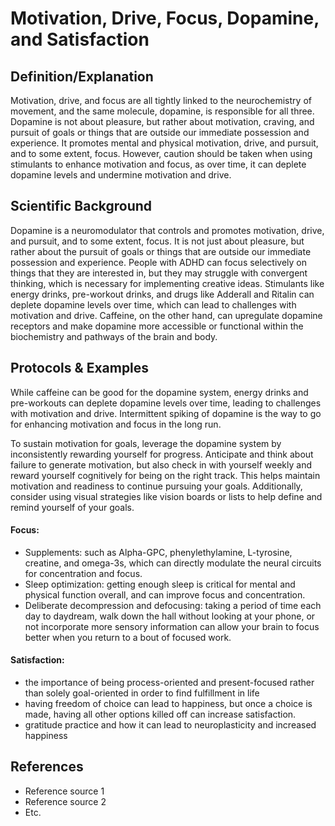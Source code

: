 # Motivation, Drive, Focus, Dopamine, and Satisfaction

## Definition/Explanation
Motivation, drive, and focus are all tightly linked to the neurochemistry of movement, and the same molecule, dopamine, is responsible for all three. Dopamine is not about pleasure, but rather about motivation, craving, and pursuit of goals or things that are outside our immediate possession and experience. It promotes mental and physical motivation, drive, and pursuit, and to some extent, focus. However, caution should be taken when using stimulants to enhance motivation and focus, as over time, it can deplete dopamine levels and undermine motivation and drive.


## Scientific Background
Dopamine is a neuromodulator that controls and promotes motivation, drive, and pursuit, and to some extent, focus. It is not just about pleasure, but rather about the pursuit of goals or things that are outside our immediate possession and experience. People with ADHD can focus selectively on things that they are interested in, but they may struggle with convergent thinking, which is necessary for implementing creative ideas. Stimulants like energy drinks, pre-workout drinks, and drugs like Adderall and Ritalin can deplete dopamine levels over time, which can lead to challenges with motivation and drive. Caffeine, on the other hand, can upregulate dopamine receptors and make dopamine more accessible or functional within the biochemistry and pathways of the brain and body.


## Protocols & Examples
 While caffeine can be good for the dopamine system, energy drinks and pre-workouts can deplete dopamine levels over time, leading to challenges with motivation and drive. Intermittent spiking of dopamine is the way to go for enhancing motivation and focus in the long run.
 
To sustain motivation for goals, leverage the dopamine system by inconsistently rewarding yourself for progress. Anticipate and think about failure to generate motivation, but also check in with yourself weekly and reward yourself cognitively for being on the right track. This helps maintain motivation and readiness to continue pursuing your goals. Additionally, consider using visual strategies like vision boards or lists to help define and remind yourself of your goals.

#### Focus: 
- Supplements: such as Alpha-GPC, phenylethylamine, L-tyrosine, creatine, and omega-3s, which can directly modulate the neural circuits for concentration and focus.
- Sleep optimization: getting enough sleep is critical for mental and physical function overall, and can improve focus and concentration.
- Deliberate decompression and defocusing: taking a period of time each day to daydream, walk down the hall without looking at your phone, or not incorporate more sensory information can allow your brain to focus better when you return to a bout of focused work.

#### Satisfaction:
- the importance of being process-oriented and present-focused rather than solely goal-oriented in order to find fulfillment in life
- having freedom of choice can lead to happiness, but once a choice is made, having all other options killed off can increase satisfaction.
- gratitude practice and how it can lead to neuroplasticity and increased happiness


## References
- Reference source 1
- Reference source 2
- Etc.